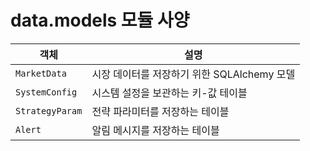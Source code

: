 # data.models 모듈 사양

| 객체 | 설명 |
|------|------|
| `MarketData` | 시장 데이터를 저장하기 위한 SQLAlchemy 모델 |
| `SystemConfig` | 시스템 설정을 보관하는 키-값 테이블 |
| `StrategyParam` | 전략 파라미터를 저장하는 테이블 |
| `Alert` | 알림 메시지를 저장하는 테이블 |

